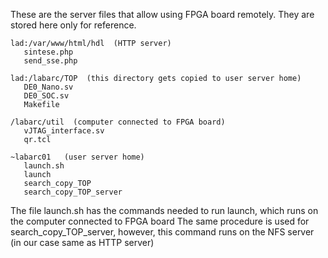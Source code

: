 These are the server files that allow using FPGA board remotely.
They are stored here only for reference.

```
lad:/var/www/html/hdl  (HTTP server)
   sintese.php
   send_sse.php

lad:/labarc/TOP  (this directory gets copied to user server home)
   DE0_Nano.sv
   DE0_SOC.sv
   Makefile

/labarc/util  (computer connected to FPGA board)
   vJTAG_interface.sv
   qr.tcl

~labarc01   (user server home)
   launch.sh
   launch
   search_copy_TOP
   search_copy_TOP_server
```

The file launch.sh has the commands needed to run launch,
which runs on the computer connected to FPGA board
The same procedure is used for search_copy_TOP_server,
however, this command runs on the NFS server (in our case same as HTTP server)

